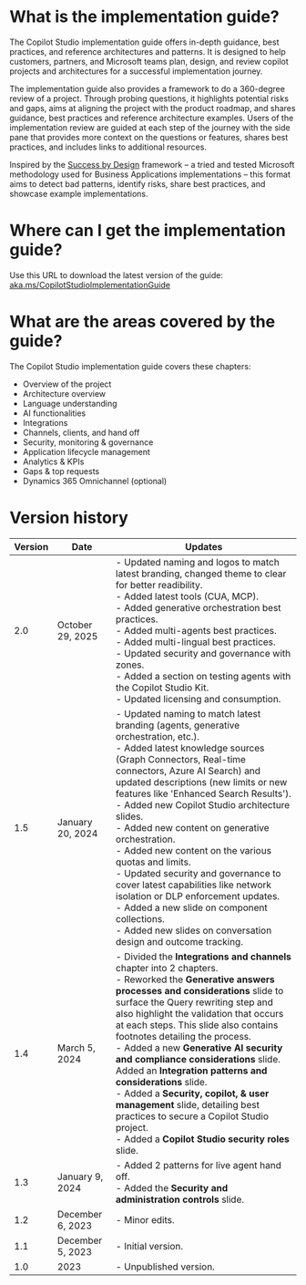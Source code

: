 # What is the implementation guide?

The Copilot Studio implementation guide offers in-depth guidance, best practices, and reference architectures and patterns. It is designed to help customers, partners, and Microsoft teams plan, design, and review copilot projects and architectures for a successful implementation journey.

The implementation guide also provides a framework to do a 360-degree review of a project. Through probing questions, it highlights potential risks and gaps, aims at aligning the project with the product roadmap, and shares guidance, best practices and reference architecture examples.
Users of the implementation review are guided at each step of the journey with the side pane that provides more context on the questions or features, shares best practices, and includes links to additional resources.

Inspired by the [Success by Design](https://learn.microsoft.com/dynamics365/guidance/implementation-guide/success-by-design) framework – a tried and tested Microsoft methodology used for Business Applications implementations – this format aims to detect bad patterns, identify risks, share best practices, and showcase example implementations.

# Where can I get the implementation guide?

Use this URL to download the latest version of the guide: [aka.ms/CopilotStudioImplementationGuide](https://aka.ms/CopilotStudioImplementationGuide)

# What are the areas covered by the guide?

The Copilot Studio implementation guide covers these chapters:
- Overview of the project
- Architecture overview
- Language understanding
- AI functionalities
- Integrations
- Channels, clients, and hand off
- Security, monitoring & governance
- Application lifecycle management
- Analytics & KPIs
- Gaps & top requests
- Dynamics 365 Omnichannel (optional)

# Version history

| Version | Date | Updates |
| --- | --- | --- |
| 2.0 | October 29, 2025 | - Updated naming and logos to match latest branding, changed theme to clear for better readibility.<br>- Added latest tools (CUA, MCP).<br>- Added generative orchestration best practices.<br>- Added multi-agents best practices. <br>- Added multi-lingual best practices.<br>- Updated security and governance with zones.<br>- Added a section on testing agents with the Copilot Studio Kit. <br>- Updated licensing and consumption.|
| 1.5 | January 20, 2024 | - Updated naming to match latest branding (agents, generative orchestration, etc.).<br>- Added latest knowledge sources (Graph Connectors, Real-time connectors, Azure AI Search) and updated descriptions (new limits or new features like 'Enhanced Search Results').<br>- Added new Copilot Studio architecture slides.<br>- Added new content on generative orchestration.<br>- Added new content on the various quotas and limits.<br>- Updated security and governance to cover latest capabilities like network isolation or DLP enforcement updates.<br>- Added a new slide on component collections.<br>- Added new slides on conversation design and outcome tracking. |
| 1.4 | March 5, 2024 | - Divided the **Integrations and channels** chapter into 2 chapters.<br>- Reworked the **Generative answers processes and considerations** slide to surface the Query rewriting step and also highlight the validation that occurs at each steps. This slide also contains footnotes detailing the process.<br>- Added a new **Generative AI security and compliance considerations** slide.<br>Added an **Integration patterns and considerations** slide.<br>- Added a **Security, copilot, &  user management** slide, detailing best practices to secure a Copilot Studio project.<br>- Added a **Copilot Studio security roles** slide. |
| 1.3 | January 9, 2024 | - Added 2 patterns for live agent hand off.<br>- Added the **Security and administration controls** slide. |
| 1.2 | December 6, 2023 | - Minor edits. |
| 1.1 | December 5, 2023 | - Initial version. |
| 1.0 | 2023 | - Unpublished version. |
